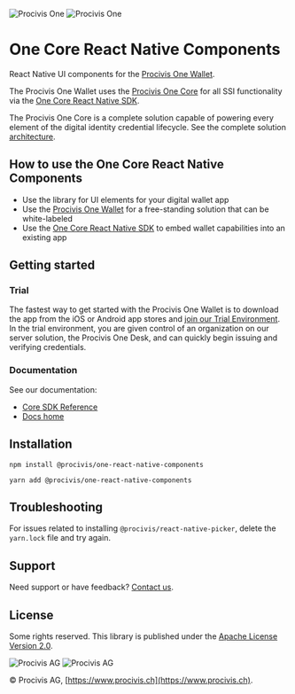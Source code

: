 ![Procivis One](https://assets.procivis-one.com/static/logo/logo_dark_Procivis_One.png#gh-dark-mode-only)
![Procivis One](https://assets.procivis-one.com/static/logo/logo_light_Procivis_One.png#gh-light-mode-only)

# One Core React Native Components

React Native UI components for the [Procivis One Wallet][wallet].

The Procivis One Wallet uses the [Procivis One Core][core] for all SSI functionality
via the [One Core React Native SDK][rncore].

The Procivis One Core is a complete solution capable of powering every element
of the digital identity credential lifecycle. See the complete solution [architecture][archi].

## How to use the One Core React Native Components

- Use the library for UI elements for your digital wallet app
- Use the [Procivis One Wallet][wallet] for a free-standing solution that can be white-labeled
- Use the [One Core React Native SDK][rncore] to embed wallet capabilities into an existing app

## Getting started

### Trial

The fastest way to get started with the Procivis One Wallet is to download the app
from the iOS or Android app stores and [join our Trial Environment][trial].
In the trial environment, you are given control of an organization on our server
solution, the Procivis One Desk, and can quickly begin issuing and verifying credentials.

### Documentation

See our documentation:

- [Core SDK Reference][sdkref]
- [Docs home][docs]

## Installation

```shell
npm install @procivis/one-react-native-components
```

```shell
yarn add @procivis/one-react-native-components
```

## Troubleshooting

For issues related to installing `@procivis/react-native-picker`, delete the `yarn.lock`
file and try again.

## Support

Need support or have feedback? [Contact us](https://www.procivis.ch/en/contact).

## License

Some rights reserved. This library is published under the [Apache License Version 2.0](./LICENSE).

![Procivis AG](https://assets.procivis-one.com/static/logo/logo_light_mode_Procivis.svg#gh-light-mode-only)
![Procivis AG](https://assets.procivis-one.com/static/logo/logo_dark_mode_Procivis.svg#gh-dark-mode-only)

© Procivis AG, [https://www.procivis.ch](https://www.procivis.ch).

[archi]: https://github.com/procivis#architecture
[core]: https://github.com/procivis/one-core
[docs]: https://docs.procivis.ch/
[rncore]: https://github.com/procivis/react-native-one-core
[sdkref]: https://docs.procivis.ch/sdk/overview
[trial]: https://docs.procivis.ch/trial/intro
[wallet]: https://github.com/procivis/one-wallet
